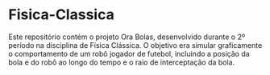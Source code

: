 # Fisica-Classica
Este repositório contém o projeto Ora Bolas, desenvolvido durante o 2º período na disciplina de Física Clássica. O objetivo era simular graficamente o comportamento de um robô jogador de futebol, incluindo a posição da bola e do robô ao longo do tempo e o raio de interceptação da bola.
